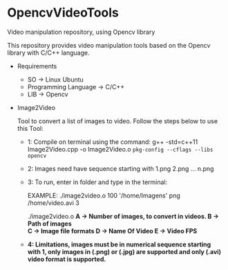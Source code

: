 # OpencvVideoTools
Video manipulation repository, using Opencv library

This repository provides video manipulation tools based on the Opencv library with C/C++ language.

* Requirements

  - SO -> Linux Ubuntu
  - Programming Language -> C/C++
  - LIB -> Opencv

  

- Image2Video

	Tool to convert a list of images to video. Follow the steps below to use this Tool:

	- 1: Compile on terminal using the command: g++ -std=c++11 Image2Video.cpp -o Image2Video.o `pkg-config --cflags --libs opencv`
    - 2: Images need have sequence starting with 1.png 2.png ... n.png
	- 3: To run, enter in folder and type in the terminal:
	
		EXAMPLE: ./image2video.o 100 '/home/Imagens' png /home/video.avi 3
		
		./image2video.o <A> <B> <C> <D> <E>
	    A -> Number of images, to convert in videos. 
	    B -> Path of images  
	    C -> Image file formats 
	    D -> Name Of Video
	    E -> Video FPS
	
	- 4: Limitations, images must be in numerical sequence starting with 1, only images in (.png) or (.jpg) are supported and only (.avi) video format is supported.
